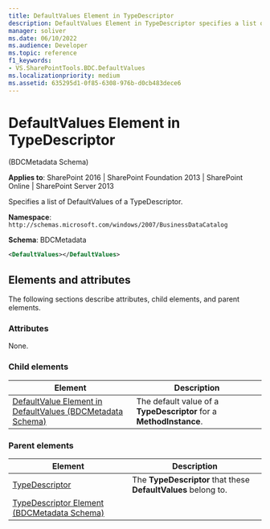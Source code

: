 ```yaml
---
title: DefaultValues Element in TypeDescriptor
description: DefaultValues Element in TypeDescriptor specifies a list of DefaultValues of a TypeDescriptor.
manager: soliver
ms.date: 06/10/2022
ms.audience: Developer
ms.topic: reference
f1_keywords:
- VS.SharePointTools.BDC.DefaultValues
ms.localizationpriority: medium
ms.assetid: 635295d1-0f85-6308-976b-d0cb483dece6
---
```


# DefaultValues Element in TypeDescriptor

(BDCMetadata Schema)

**Applies to**: SharePoint 2016 | SharePoint Foundation 2013 | SharePoint Online | SharePoint Server 2013

Specifies a list of DefaultValues of a TypeDescriptor.

**Namespace**: `http://schemas.microsoft.com/windows/2007/BusinessDataCatalog`

**Schema**: BDCMetadata

```XML
<DefaultValues></DefaultValues>
```

## Elements and attributes

The following sections describe attributes, child elements, and parent elements.

### Attributes

None.

### Child elements

| Element | Description |
| --- | --- |
| [DefaultValue Element in DefaultValues (BDCMetadata Schema)](defaultvalue-element-in-defaultvalues-bdcmetadata-schema.md) | The default value of a **TypeDescriptor** for a **MethodInstance**. |

### Parent elements

| Element | Description |
| --- | --- |
| [TypeDescriptor](https://msdn.microsoft.com/library/30e38d7f-af18-20ec-45ab-0bece071ce67.aspx) | The **TypeDescriptor** that these **DefaultValues** belong to. |
| [TypeDescriptor Element (BDCMetadata Schema)](typedescriptor-element-bdcmetadata-schema.md) |     |

